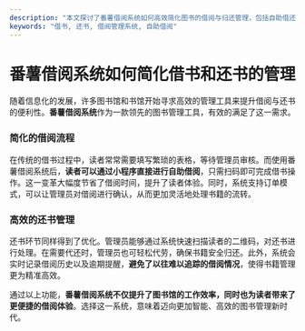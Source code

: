 ```yaml
---
description: "本文探讨了番薯借阅系统如何高效简化图书的借阅与归还管理，包括自助借还流程及管理员辅助功能。"
keywords: "借书, 还书, 借阅管理系统, 自助借阅"
---
```

# 番薯借阅系统如何简化借书和还书的管理

随着信息化的发展，许多图书馆和书馆开始寻求高效的管理工具来提升借阅与还书的便利性。**番薯借阅系统**作为一款领先的图书管理工具，有效的满足了这一需求。

### 简化的借阅流程

在传统的借书过程中，读者常常需要填写繁琐的表格，等待管理员审核。而使用番薯借阅系统后，**读者可以通过小程序直接进行自助借阅**，只需扫码即可完成借书操作。这一变革大幅度节省了借阅时间，提升了读者体验。同时，系统支持订单模式，可以让管理员对借阅进行确认，从而更加灵活地处理书籍的流转。

### 高效的还书管理

还书环节同样得到了优化。管理员能够通过系统快速扫描读者的二维码，对还书进行处理。在需要代还时，管理员也可轻松代劳，确保书籍安全归还。此外，系统会实时记录借阅历史以及逾期提醒，**避免了以往难以追踪的借阅情况**，使得书籍管理更为精准高效。

通过以上功能，**番薯借阅系统不仅提升了图书馆的工作效率，同时也为读者带来了更便捷的借阅体验**。选择这一系统，意味着迈向更加智能、高效的图书管理新时代。

